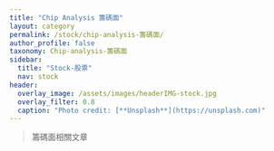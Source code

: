 ```yaml
---
title: "Chip Analysis 籌碼面"
layout: category
permalink: /stock/chip-analysis-籌碼面/
author_profile: false
taxonomy: Chip-analysis-籌碼面
sidebar:
  title: "Stock-股票"
  nav: stock
header:
  overlay_image: /assets/images/headerIMG-stock.jpg
  overlay_filter: 0.8
  caption: "Photo credit: [**Unsplash**](https://unsplash.com)"
---
```



> 籌碼面相關文章
<!--stackedit_data:
eyJoaXN0b3J5IjpbMTgyMTA3MDg2NSwtMjEwMzQzMzIxMF19
-->